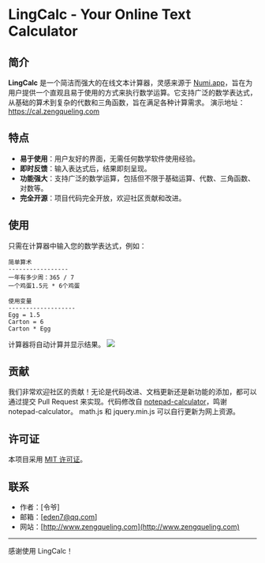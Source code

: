# LingCalc - Your Online Text Calculator

## 简介

**LingCalc** 是一个简洁而强大的在线文本计算器，灵感来源于 [Numi.app](https://www.numi.app/)，旨在为用户提供一个直观且易于使用的方式来执行数学运算。它支持广泛的数学表达式，从基础的算术到复杂的代数和三角函数，旨在满足各种计算需求。
演示地址： https://cal.zengqueling.com 

## 特点

- **易于使用**：用户友好的界面，无需任何数学软件使用经验。
- **即时反馈**：输入表达式后，结果即刻呈现。
- **功能强大**：支持广泛的数学运算，包括但不限于基础运算、代数、三角函数、对数等。
- **完全开源**：项目代码完全开放，欢迎社区贡献和改进。

## 使用

只需在计算器中输入您的数学表达式，例如：
```
简单算术
-----------------
一年有多少周：365 / 7 
一个鸡蛋1.5元 * 6个鸡蛋 

使用变量
-------------------
Egg = 1.5 
Carton = 6 
Carton * Egg 
```
计算器将自动计算并显示结果。
![](https://cal.zengqueling.com/LingCalc-screenshot.png)



## 贡献

我们非常欢迎社区的贡献！无论是代码改进、文档更新还是新功能的添加，都可以通过提交 Pull Request 来实现。代码修改自 [notepad-calculator](https://github.com/SteveRidout/notepad-calculator/tree/master)，鸣谢 notepad-calculator。
math.js 和 jquery.min.js 可以自行更新为网上资源。

## 许可证

本项目采用 [MIT 许可证](LICENSE)。

## 联系

- 作者：[令爷]
- 邮箱：[eden7@qq.com]
- 网站：[http://www.zengqueling.com](http://www.zengqueling.com)

---
感谢使用 LingCalc！
